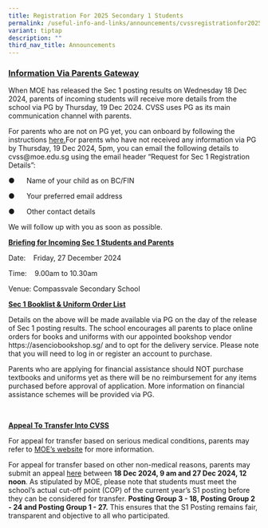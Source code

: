 ```yaml
---
title: Registration For 2025 Secondary 1 Students
permalink: /useful-info-and-links/announcements/cvssregistrationfor2025sec1students/
variant: tiptap
description: ""
third_nav_title: Announcements
---
```

<h3><u>Information Via Parents Gateway</u></h3>
<p>When MOE has released the Sec 1 posting results on Wednesday 18 Dec 2024,
parents of incoming students will receive more details from the school
via PG by Thursday, 19 Dec 2024. CVSS uses PG as its main communication
channel with parents.</p>
<p>For parents who are not on PG yet, you can onboard by following the instructions
<a href="/files/Useful Info and Links/Parents_Gateway_Letter_for_Parents.pdf" rel="noopener nofollow" target="_blank">here.</a>For parents who have not received any information via PG by Thursday,
19 Dec 2024, 5pm, you can email the following details to <a rel="noopener noreferrer nofollow" target="_blank">cvss@moe.edu.sg</a> using the email header
“Request for Sec 1 Registration Details”:</p>
<p>●&nbsp;&nbsp;&nbsp;&nbsp;&nbsp; Name of your child as on BC/FIN</p>
<p>●&nbsp;&nbsp;&nbsp;&nbsp;&nbsp; Your preferred email address</p>
<p>●&nbsp;&nbsp;&nbsp;&nbsp;&nbsp; Other contact details</p>
<p>We will follow up with you as soon as possible.</p>
<p><strong><u>Briefing for Incoming Sec 1 Students and Parents</u></strong>
</p>
<p>Date: &nbsp;&nbsp; Friday, 27 December 2024</p>
<p>Time: &nbsp;&nbsp; 9.00am to 10.30am</p>
<p>Venue: Compassvale Secondary School</p>
<p><strong><u>Sec 1 Booklist &amp; Uniform Order List</u></strong>
</p>
<p>Details on the above will be made available via PG on the day of the release
of Sec 1 posting results. The school encourages all parents to place online
orders for books and uniforms with our appointed bookshop vendor <a rel="noopener noreferrer nofollow" target="_blank">https://asenciobookshop.sg/</a> and to
opt for the delivery service. Please note that you will need to log in
or register an account to purchase.</p>
<p>Parents who are applying for financial assistance should NOT purchase
textbooks and uniforms yet as there will be no reimbursement for any items
purchased before approval of application. More information on financial
assistance schemes will be provided via PG.</p>
<p>&nbsp;</p>
<p><strong><u>Appeal To Transfer Into CVSS</u></strong>
</p>
<p>For appeal for transfer based on serious medical conditions, parents may
refer to <a href="https://www.moe.gov.sg/secondary/s1-posting/results/appeal-for-school-transfer" rel="noopener noreferrer nofollow" target="_blank">MOE’s website</a> for
more information.</p>
<p>For appeal for transfer based on other non-medical reasons, parents may
submit an appeal <a href="https://form.gov.sg/5fbf1ed5922a0c00110ede7d" rel="noopener noreferrer nofollow" target="_blank">here</a> between <strong>18 Dec 2024, 9 am and 27 Dec 2024, 12 noon</strong>.
As stipulated by MOE, please note that students must meet the school’s
actual cut-off point (COP) of the current year’s S1 posting before they
can be considered for transfer. <strong>Posting Group 3 - 18, Posting Group 2 - 24 and Posting Group 1 - 27.</strong> This
ensures that the S1 Posting remains fair, transparent and objective to
all who participated.</p>
<p><strong>&nbsp;</strong>
</p>